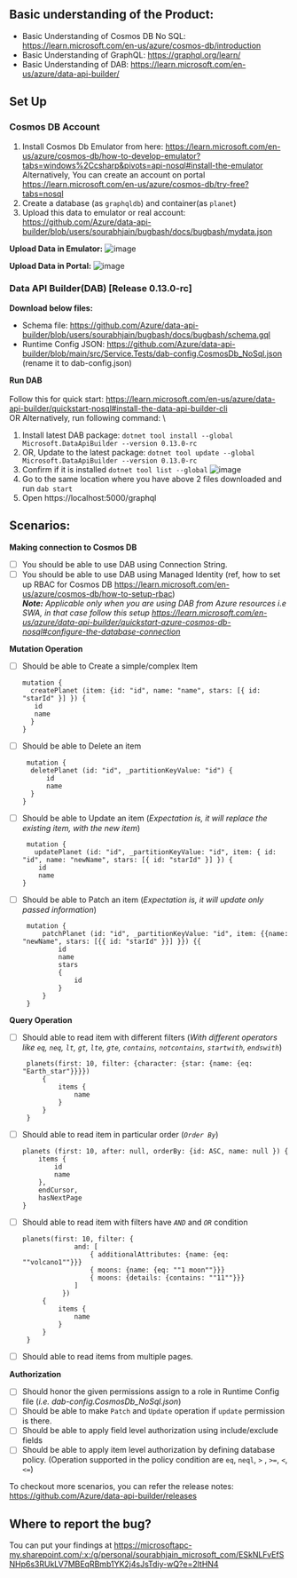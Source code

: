 ## Basic understanding of the Product:
- Basic Understanding of Cosmos DB No SQL: https://learn.microsoft.com/en-us/azure/cosmos-db/introduction
- Basic Understanding of GraphQL: https://graphql.org/learn/
- Basic Understanding of DAB: https://learn.microsoft.com/en-us/azure/data-api-builder/
 
## Set Up

### Cosmos DB Account
1. Install Cosmos Db Emulator from here: https://learn.microsoft.com/en-us/azure/cosmos-db/how-to-develop-emulator?tabs=windows%2Ccsharp&pivots=api-nosql#install-the-emulator \
Alternatively, You can create an account on portal https://learn.microsoft.com/en-us/azure/cosmos-db/try-free?tabs=nosql
2. Create a database (as `graphqldb`) and container(as `planet`)
3. Upload this data to emulator or real account: https://github.com/Azure/data-api-builder/blob/users/sourabhjain/bugbash/docs/bugbash/mydata.json

**Upload Data in Emulator:** 
![image](https://github.com/Azure/data-api-builder/assets/6362382/e1b65905-d6e4-4993-8eb2-617214f12668)

**Upload Data in Portal:**
![image](https://github.com/Azure/data-api-builder/assets/6362382/0edb0b0f-6fe8-42b5-baf5-daa063fb382c)

### Data API Builder(DAB) [Release 0.13.0-rc]

**Download below files:**
- Schema file: https://github.com/Azure/data-api-builder/blob/users/sourabhjain/bugbash/docs/bugbash/schema.gql
- Runtime Config JSON: https://github.com/Azure/data-api-builder/blob/main/src/Service.Tests/dab-config.CosmosDb_NoSql.json (rename it to dab-config.json)

**Run DAB** \
\
Follow this for quick start: https://learn.microsoft.com/en-us/azure/data-api-builder/quickstart-nosql#install-the-data-api-builder-cli \
OR Alternatively, run following command: \
1. Install latest DAB package: `dotnet tool install --global Microsoft.DataApiBuilder --version 0.13.0-rc`
2. OR, Update to the latest package: `dotnet tool update --global Microsoft.DataApiBuilder --version 0.13.0-rc`
3. Confirm if it is installed `dotnet tool list --global`
   ![image](https://github.com/Azure/data-api-builder/assets/6362382/63f77ab1-db94-4d4c-abb9-2df164b256e2)
4. Go to the same location where you have above 2 files downloaded and run `dab start`
5. Open https://localhost:5000/graphql

## Scenarios:
**Making connection to Cosmos DB**
- [ ] You should be able to use DAB using Connection String.
- [ ] You should be able to use DAB using Managed Identity (ref, how to set up RBAC for Cosmos DB https://learn.microsoft.com/en-us/azure/cosmos-db/how-to-setup-rbac) \
      _**Note:** Applicable only when you are using DAB from Azure resources i.e SWA, in that case follow this setup https://learn.microsoft.com/en-us/azure/data-api-builder/quickstart-azure-cosmos-db-nosql#configure-the-database-connection_
      
**Mutation Operation**
- [ ] Should be able to Create a simple/complex Item

      mutation {
        createPlanet (item: {id: "id", name: "name", stars: [{ id: "starId" }] }) {
         id
         name
        }
      }
      
- [ ] Should be able to Delete an item
      
       mutation {
        deletePlanet (id: "id", _partitionKeyValue: "id") {
            id
            name
        }
      }

      
- [ ] Should be able to Update an item (*Expectation is, it will replace the existing item, with the new item*)

       mutation {
         updatePlanet (id: "id", _partitionKeyValue: "id", item: { id: "id", name: "newName", stars: [{ id: "starId" }] }) {
          id
          name
      }
      
- [ ] Should be able to Patch an item (*Expectation is, it will update only passed information*)

       mutation {
           patchPlanet (id: "id", _partitionKeyValue: "id", item: {{name: "newName", stars: [{{ id: "starId" }}] }}) {{
               id
               name
               stars
               {
                   id
               }
           }
       }

**Query Operation**
- [ ] Should able to read item with different filters (*With different operators like `eq`, `neq`, `lt`, `gt`, `lte`, `gte`, `contains`, `notcontains`, `startwith`, `endswith`*)

       planets(first: 10, filter: {character: {star: {name: {eq: "Earth_star"}}}})
           {
               items {
                   name
               }
           }
       }
    
- [ ] Should able to read item in particular order (*`Order By`*)

      planets (first: 10, after: null, orderBy: {id: ASC, name: null }) {
          items {
              id
              name
          },
          endCursor,
          hasNextPage
      }

- [ ] Should able to read item with filters have *`AND`* and *`OR`* condition

      planets(first: 10, filter: {
                   and: [
                       { additionalAttributes: {name: {eq: ""volcano1""}}}
                       { moons: {name: {eq: ""1 moon""}}}
                       { moons: {details: {contains: ""11""}}}
                   ]   
                })
           {
               items {
                   name
               }
           }
       }
      
- [ ] Should able to read items from multiple pages.

**Authorization**
- [ ]  Should honor the given permissions assign to a role in Runtime Config file (*i.e. dab-config.CosmosDb_NoSql.json*)
- [ ]  Should be able to make `Patch` and `Update` operation if `update` permission is there.
- [ ]  Should be able to apply field level authorization using include/exclude fields
- [ ]  Should be able to apply item level authorization by defining database policy. (Operation supported in the policy condition are `eq`, `neql`, `>` , `>=`, `<`, `<=`)

To checkout more scenarios, you can refer the release notes: https://github.com/Azure/data-api-builder/releases

## Where to report the bug?
Tou can put your findings  at https://microsoftapc-my.sharepoint.com/:x:/g/personal/sourabhjain_microsoft_com/ESkNLFvEfSNHp6s3RUkLV7MBEqRBmb1YK2j4sJsTdiy-wQ?e=2ltHN4
